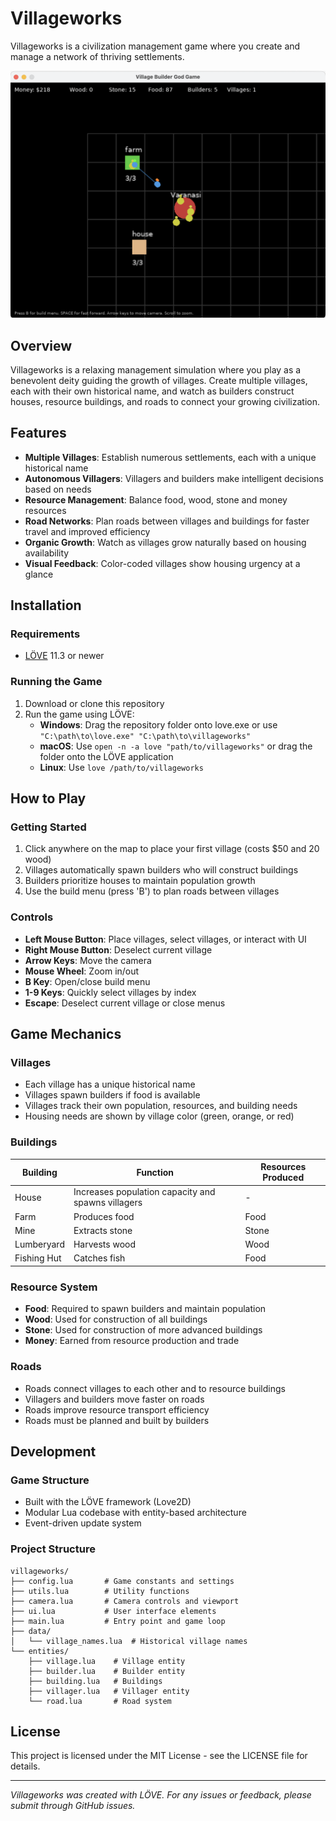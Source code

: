 # Villageworks

Villageworks is a civilization management game where you create and manage a network of thriving settlements.

![Villageworks](docs/screenshot.png)

## Overview

Villageworks is a relaxing management simulation where you play as a benevolent deity guiding the growth of villages. Create multiple villages, each with their own historical name, and watch as builders construct houses, resource buildings, and roads to connect your growing civilization.

## Features

- **Multiple Villages**: Establish numerous settlements, each with a unique historical name
- **Autonomous Villagers**: Villagers and builders make intelligent decisions based on needs
- **Resource Management**: Balance food, wood, stone and money resources
- **Road Networks**: Plan roads between villages and buildings for faster travel and improved efficiency
- **Organic Growth**: Watch as villages grow naturally based on housing availability
- **Visual Feedback**: Color-coded villages show housing urgency at a glance

## Installation

### Requirements

- [LÖVE](https://love2d.org/) 11.3 or newer

### Running the Game

1. Download or clone this repository
2. Run the game using LÖVE:
   - **Windows**: Drag the repository folder onto love.exe or use `"C:\path\to\love.exe" "C:\path\to\villageworks"`
   - **macOS**: Use `open -n -a love "path/to/villageworks"` or drag the folder onto the LÖVE application
   - **Linux**: Use `love /path/to/villageworks`

## How to Play

### Getting Started

1. Click anywhere on the map to place your first village (costs $50 and 20 wood)
2. Villages automatically spawn builders who will construct buildings
3. Builders prioritize houses to maintain population growth
4. Use the build menu (press 'B') to plan roads between villages

### Controls

- **Left Mouse Button**: Place villages, select villages, or interact with UI
- **Right Mouse Button**: Deselect current village
- **Arrow Keys**: Move the camera
- **Mouse Wheel**: Zoom in/out
- **B Key**: Open/close build menu
- **1-9 Keys**: Quickly select villages by index
- **Escape**: Deselect current village or close menus

## Game Mechanics

### Villages

- Each village has a unique historical name
- Villages spawn builders if food is available
- Villages track their own population, resources, and building needs
- Housing needs are shown by village color (green, orange, or red)

### Buildings

| Building   | Function | Resources Produced |
|------------|----------|-------------------|
| House      | Increases population capacity and spawns villagers | - |
| Farm       | Produces food | Food |
| Mine       | Extracts stone | Stone |
| Lumberyard | Harvests wood | Wood |
| Fishing Hut| Catches fish | Food |

### Resource System

- **Food**: Required to spawn builders and maintain population
- **Wood**: Used for construction of all buildings
- **Stone**: Used for construction of more advanced buildings
- **Money**: Earned from resource production and trade

### Roads

- Roads connect villages to each other and to resource buildings
- Villagers and builders move faster on roads
- Roads improve resource transport efficiency
- Roads must be planned and built by builders

## Development

### Game Structure

- Built with the LÖVE framework (Love2D)
- Modular Lua codebase with entity-based architecture
- Event-driven update system

### Project Structure

```
villageworks/
├── config.lua       # Game constants and settings
├── utils.lua        # Utility functions
├── camera.lua       # Camera controls and viewport
├── ui.lua           # User interface elements
├── main.lua         # Entry point and game loop
├── data/
│   └── village_names.lua  # Historical village names
└── entities/
    ├── village.lua    # Village entity
    ├── builder.lua    # Builder entity
    ├── building.lua   # Buildings
    ├── villager.lua   # Villager entity
    └── road.lua       # Road system
```

## License

This project is licensed under the MIT License - see the LICENSE file for details.

---

*Villageworks was created with LÖVE. For any issues or feedback, please submit through GitHub issues.*
